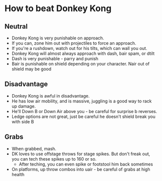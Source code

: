 # How to beat Donkey Kong 

## Neutral

- Donkey Kong is very punishable on approach.
- If you can, zone him out with projectiles to force an approach.
- If you're a rushdown, watch out for his tilts, which can wall you out.
- Donkey Kong will almost always approach with dash, bair spam, or dtilt
- Dash is very punishable - parry and punish
- Bair is punishable on shield depending on your character. Nair out of shield may be good

## Disadvantage
- Donkey Kong is awful in disadvantage. 
- He has low air mobility, and is massive, juggling is a good way to rack up damage.
- He'll Down B or Down Air above you - be careful for surprise b reverses.
- Ledge options are not great, just be careful he doesn't shield break you with side B

## Grabs

- When grabbed, mash.
- DK loves to use offstage throws for stage spikes. But don't freak out, you can tech these spikes up to 160 or so.
  - After teching, you can even spike or footstool him back sometimes
- On platforms, up throw combos into uair - be careful of grabs at high health
  
  

